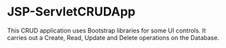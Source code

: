 # JSP-ServletCRUDApp
This CRUD application uses Bootstrap libraries for some UI controls. It carries out a Create, Read, Update and Delete operations on the Database.
